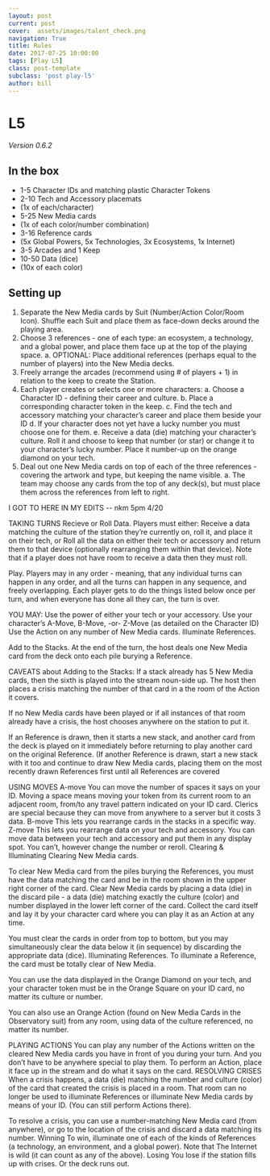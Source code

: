 ```yaml
---
layout: post
current: post
cover:  assets/images/talent_check.png
navigation: True
title: Rules
date: 2017-07-25 10:00:00
tags: [Play L5]
class: post-template
subclass: 'post play-l5'
author: bill
---
```


# L5
*Version 0.6.2*

## In the box

* 1-5 Character IDs and matching plastic Character Tokens
* 2-10 Tech and Accessory placemats 
* (1x of each/character)
* 5-25 New Media cards 
* (1x of each color/number combination)
* 3-16 Reference cards 
* (5x Global Powers, 5x Technologies, 3x Ecosystems, 1x Internet)
* 3-5 Arcades and 1 Keep
* 10-50 Data (dice) 
* (10x of each color)

## Setting up

1. Separate the New Media cards by Suit (Number/Action Color/Room Icon). Shuffle each Suit and place them as face-down decks around the playing area.
2. Choose 3 references - one of each type: an ecosystem, a technology, and a global power, and place them face up at the top of the playing space.
    a. OPTIONAL: Place additional references (perhaps equal to the number of players) into the New Media decks.
3. Freely arrange the arcades (recommend using # of players + 1) in relation to the keep to create the Station.
4. Each player creates or selects one or more characters:
    a. Choose a Character ID - defining their career and culture.
    b. Place a corresponding character token in the keep.
    c. Find the tech and accessory matching your character’s career and place them beside your ID
    d. If your character does not yet have a lucky number you must choose one for them.
    e. Receive a data (die) matching your character’s culture. Roll it and choose to keep that number (or star) or change it to your character’s lucky number. Place it number-up on the orange diamond on your tech.
5. Deal out one New Media cards on top of each of the three references - covering the artwork and type, but keeping the name visible. 
    a. The team may choose any cards from the top of any deck(s), but must place them across the references from left to right.
    
I GOT TO HERE IN MY EDITS -- nkm 5pm 4/20

TAKING TURNS
Recieve or Roll Data. Players must either:
Receive a data matching the culture of the station they’re currently on, roll it, and place it on their tech, or
Roll all the data on either their tech or accessory and return them to that device (optionally rearranging them within that device). Note that if a player does not have room to receive a data then they must roll.

Play. Players may in any order - meaning, that any individual turns can happen in any order, and all the turns can happen in any sequence, and freely overlapping. Each player gets to do the things listed below once per turn, and when everyone has done all they can, the turn is over. 

YOU MAY:
Use the power of either your tech or your accessory.
Use your character’s A-Move, B-Move, -or- Z-Move (as detailed on the Character ID)
Use the Action on any number of New Media cards.
Illuminate References. 

Add to the Stacks. At the end of the turn, the host deals one New Media card from the deck onto each pile burying a Reference.

CAVEATS about Adding to the Stacks:
If a stack already has 5 New Media cards, then the sixth is played into the stream noun-side up. The host then places a crisis matching the number of that card in a the room of the Action it covers. 

If no New Media cards have been played or if all instances of that room already have a crisis, the  host chooses anywhere on the station to put it.

If an Reference is drawn, then it starts a new stack, and another card from the deck is played on it immediately before returning to play another card on the original Reference. (If another Reference is drawn, start a new stack with it too and continue to draw New Media cards, placing them on the most recently drawn References first until all References are covered

USING MOVES
A-move
You can move the number of spaces it says on your ID. Moving a space means moving your token from its current room to an adjacent room, from/to any travel pattern indicated on your ID card. Clerics are special because they can move from anywhere to a server but it costs 3 data.
B-move
This lets you rearrange cards in the stacks in a specific way.
Z-move
This lets you rearrange data on your tech and accessory. You can move data between your tech and accessory and put them in any display spot. You can’t, however change the number or reroll.
Clearing & Illuminating
Clearing New Media cards.

To clear New Media card from the piles burying the References, you must have the data matching the card and be in the room shown in the upper right corner of the card. Clear New Media cards by placing a data (die) in the discard pile - a data (die) matching exactly the culture (color) and number displayed in the lower left corner of the card. Collect the card itself and lay it by your character card where you can play it as an Action at any time. 

You must clear the cards in order from top to bottom, but you may simultaneously clear the data below it (in sequence) by discarding the appropriate data (dice).
Illuminating References.
To illuminate a Reference, the card must be totally clear of New Media.

You can use the data displayed in the Orange Diamond on your tech, and your character token must be in the Orange Square on your ID card, no matter its culture or number.

You can also use an Orange Action (found on New Media Cards in the Observatory suit) from any room, using data of the culture referenced, no matter its number. 

PLAYING ACTIONS
You can play any number of the Actions written on the cleared New Media cards you have in front of you during your turn. And you don’t have to be anywhere special to play them. To perform an Action, place it face up in the stream and do what it says on the card.
RESOLVING CRISES
When a crisis happens, a data (die) matching the number and culture (color) of the card that created the crisis is placed in a room. That room can no longer be used to illuminate References or illuminate New Media cards by means of your ID. (You can still perform Actions there).

To resolve a crisis, you can use a number-matching New Media card (from anywhere), or go to the location of the crisis and discard a data matching its number.
Winning
To win, illuminate one of each of the kinds of References (a technology, an environment, and a global power). Note that The Internet is wild (it can count as any of the above).
Losing
You lose if the station fills up with crises.
Or the deck runs out.
